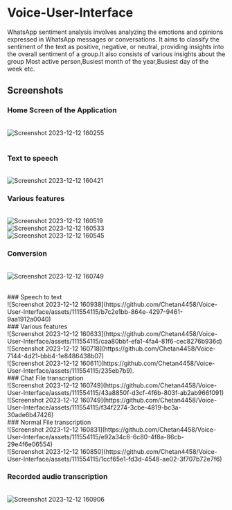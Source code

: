 # Voice-User-Interface


WhatsApp sentiment analysis involves analyzing the emotions and opinions expressed in WhatsApp messages or conversations. It aims to classify the sentiment of the text as positive, negative, or neutral, providing insights into the overall sentiment of a group.It also consists of various insights about the group Most active person,Busiest month of the year,Busiest day of the week etc.



## Screenshots
### Home Screen of the Application
<br />![Screenshot 2023-12-12 160255](https://github.com/Chetan4458/Voice-User-Interface/assets/111554115/3e4979ec-78fb-40f0-a8cb-da17bd410849)
<br />
<br />
### Text to speech
<br />![Screenshot 2023-12-12 160421](https://github.com/Chetan4458/Voice-User-Interface/assets/111554115/e35f92c9-82c4-4217-b74d-d317a3a1bedc)
<br />
### Various features
<br />![Screenshot 2023-12-12 160519](https://github.com/Chetan4458/Voice-User-Interface/assets/111554115/26010675-564c-400a-bbd3-906e77638de1)
<br />![Screenshot 2023-12-12 160533](https://github.com/Chetan4458/Voice-User-Interface/assets/111554115/2b8d7a1f-e6a2-4fb8-87da-68254e675e9b)
<br />![Screenshot 2023-12-12 160545](https://github.com/Chetan4458/Voice-User-Interface/assets/111554115/6ace76a9-64fa-491a-b6fe-0d3cc552155d)
<br />
### Conversion
<br />![Screenshot 2023-12-12 160749](https://github.com/Chetan4458/Voice-User-Interface/assets/111554115/f34f2274-3cbe-4819-bc3a-30ade6b47426)

<br />
### Speech to text
<br />![Screenshot 2023-12-12 160938](https://github.com/Chetan4458/Voice-User-Interface/assets/111554115/b7c2e1bb-864e-4297-9461-9aa1912a0040)
<br />
### Various features
<br />![Screenshot 2023-12-12 160633](https://github.com/Chetan4458/Voice-User-Interface/assets/111554115/caa80bbf-efa1-4fa4-81f6-cec8276b936d)
<br />![Screenshot 2023-12-12 160718](https://github.com/Chetan4458/Voice-7144-4d21-bbb4-1e8486438b07)
<br />![Screenshot 2023-12-12 160611](https://github.com/Chetan4458/Voice-User-Interface/assets/111554115/235eb7b9).
<br />
### Chat File transcription
<br />![Screenshot 2023-12-12 160749](https://github.com/Chetan4458/Voice-User-Interface/assets/111554115/43a8850f-d3cf-4f6b-803f-ab2ab966f091)
<br />![Screenshot 2023-12-12 160749](https://github.com/Chetan4458/Voice-User-Interface/assets/111554115/f34f2274-3cbe-4819-bc3a-30ade6b47426)

<br />
### Normal File transcription
<br /> ![Screenshot 2023-12-12 160831](https://github.com/Chetan4458/Voice-User-Interface/assets/111554115/e92a34c6-6c80-4f8a-86cb-29e4f6e06554)
<br />![Screenshot 2023-12-12 160850](https://github.com/Chetan4458/Voice-User-Interface/assets/111554115/1ccf65e1-fd3d-4548-ae02-3f707b72e7f6)

### Recorded audio transcription
<br />![Screenshot 2023-12-12 160906](https://github.com/Chetan4458/Voice-User-Interface/assets/111554115/bb9b7950-3e57-40db-8d47-a169e5638cd1)





